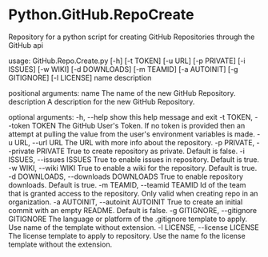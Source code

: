 # Python.GitHub.RepoCreate
Repository for a python script for creating GitHub Repositories through the GitHub api

usage: GitHub.Repo.Create.py [-h] [-t TOKEN] [-u URL] [-p PRIVATE] [-i ISSUES]
                             [-w WIKI] [-d DOWNLOADS] [-m TEAMID]
                             [-a AUTOINIT] [-g GITIGNORE] [-l LICENSE]
                             name description

positional arguments:
  name                  The name of the new GitHub Repository.
  description           A description for the new GitHub Repository.

optional arguments:
  -h, --help            show this help message and exit
  -t TOKEN, --token TOKEN 
                        The GitHub User's Token. If no token is provided then
                        an attempt at pulling the value from the user's
                        environment variables is made.
  -u URL, --url URL     The URL with more info about the repository.
  -p PRIVATE, --private PRIVATE
                        True to create repository as private. Default is
                        false.
  -i ISSUES, --issues ISSUES
                        True to enable issues in repository. Default is true.
  -w WIKI, --wiki WIKI  True to enable a wiki for the repository. Default is
                        true.
  -d DOWNLOADS, --downloads DOWNLOADS
                        True to enable repository downloads. Default is true.
  -m TEAMID, --teamid TEAMID
                        Id of the team that is granted access to the
                        repository. Only valid when creating repo in an
                        organization.
  -a AUTOINIT, --autoinit AUTOINIT
                        True to create an initial commit with an empty README.
                        Default is false.
  -g GITIGNORE, --gitignore GITIGNORE
                        The language or platform of the .gitignore template to
                        apply. Use name of the template without extension.
  -l LICENSE, --license LICENSE
                        The license template to apply to repository. Use the
                        name fo the license template without the extension.
